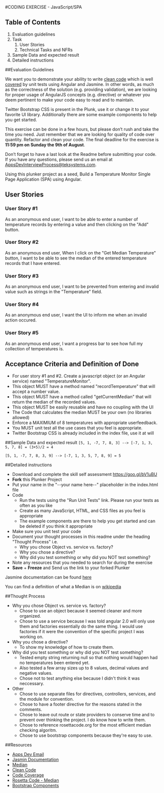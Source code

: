 #CODING EXERCISE - JavaScript/SPA

## Table of Contents
1. Evaluation guidelines
2. Task
    1. User Stories
    2. Technical Tasks and NFRs
3. Sample Data and expected result
4. Detailed instructions

##Evaluation Guidelines 

We want you to demonstrate your ability to write [clean code][uncle bob] which is well [covered][code coverage] by unit tests using Angular and Jasmine. In other words, as much as the correctness of the solution (e.g. providing validation), we are looking for proper usage of AngularJS concepts (e.g. directive) or whatever you deem pertinent to make your code easy to read and to maintain.

Twitter Bootstrap CSS is present in the Plunk, use it or change it to your favorite UI library. Additionally there are some example components to help you get started. 

This exercise can be done in a few hours, but please don’t rush and take the time you need. Just remember that we are looking for quality of code over quantity. Refactor and clean your code. The final deadline for the exercise is **11:59 pm on Sunday the 9th of August**.

Don’t forget to have a last look at the Readme before submitting your code. If you have any questions, please send us an email at [AppsDevInterviewProcess@teksystems.com][AppsDev].

Using this plunker project as a seed, Build a Temperature Monitor Single Page Application (SPA) using Angular.

## User Stories 

### User Story #1
As an anonymous end user, I want to be able to enter a number of temperature records by entering a value and then clicking on the "Add" button.

### User Story #2
As an anonymous end user,  When I click on the "Get Median Temperature" button, I want to be able to see the median of the entered temperature records that I have entered.

### User Story #3
As an anonymous end user, I want to be prevented from entering and invalid value such as strings in the "Temperature" field.

### User Story #4
As an anonymous end user, I want the UI to inform me when an invalid action occured.

### User Story #5
As an anonymous end user, I want a progress bar to see how full my collection of temperatures is.


## Acceptance Criteria and Definition of Done
- For user story #1 and #2. Create a javascript object (or an Angular service) named "TemperatureMonitor". 
- This object MUST have a method named "recordTemperature" that will accept a number value.
- This object MUST have a method called "getCurrentMedian" that will return the median of the recorded values.
- This object MUST be easily reusable and have no coupling with the UI
- The Code that calculates the median MUST be your own (no libraries allowed)
- Enforce a MAXIMIUM of 8 temperatures with appropriate userfeedback.
- You MUST unit test all the use cases that you feel is appropriate.
- Twitter Bootstrap CSS is already included in the index file, use it at will

##Sample Data and expected result
```[5, 1, -7, 7, 8, 3] --> [-7, 1, 3, 5, 7, 8] = (3+5)/2 = 4```

```[5, 1, -7, 7, 8, 3, 9] --> [-7, 1, 3, 5, 7, 8, 9] = 5```


##Detailed instructions

- Download and complete the skill self assessment https://goo.gl/bV1uBU
- **Fork** this Plunker Project
- Put your name in the "--your name here--" placeholder in the index.html file
- Code
    - Run the tests using the "Run Unit Tests" link. Please run your tests as often as you like
    - Create as many JavaScript, HTML, and CSS files as you feel is appropriate
    - The example components are there to help you get started and can be deleted if you think it appropriate
- Make sure you unit test your code
- Document your thought processes in this readme under the heading "Thought Process" i.e. 
    - Why you chose Object vs. service vs. factory? 
    - Why you chose a directive?
    - Why did you test something or why did you NOT test something?
- Note any resources that you needed to search for during the exercise 
- **Save** + **Freeze** and Send us the link to your forked Plunker

Jasmine documentation can be found [here][Jasmine]

You can find a definition of what a Median is on [wikipedia][Median]

##Thought Process

- Why you chose Object vs. service vs. factory?
    - Chose to use an object because it seemed cleaner and more organized.
    - Chose to use a service because I was told angular 2.0 will only use them and factories essentially do the same thing. I would use factories if it were the convention of the specific project I was working on.
- Why you chose a directive?
    - To show my knowledge of how to create them.
- Why did you test something or why did you NOT test something?
    - Tested empty string returning null so that nothing would happen had no temperatures been entered yet.
    - Also tested a few array sizes up to 8 values, decimal values and negative values.
    - Chose not to test anything else because I didn't think it was neccessary.
- Other
    - Chose to use separate files for directives, controllers, services, and the module for convention.
    - Chose to have a footer directive for the reasons stated in the comments.
    - Chose to leave out route or state providers to conserve time and to prevent over thinking the project. I do know how to write them.
    - Chose to reference rosettacode.org for the most efficient median checking algoritm.
    - Chose to use bootstrap components because they're easy to use.

##Resources

- [Apps Dev Email][AppsDev]
- [Jasmin Documentation][Jasmine]
- [Median][Median]
- [Clean Code][uncle bob]
- [Code Coverage][code coverage]
- [Rosetta Code - Median][rosetta code median]
- [Bootstrap Components][bootstrap components]

[AppsDev]: mailto:AppsDevInterviewProcess@teksystems.com
[Jasmine]: http://jasmine.github.io/2.4/introduction.html
[Median]: http://en.wikipedia.org/wiki/Median
[uncle bob]: https://www.amazon.com/Clean-Code-Handbook-Software-Craftsmanship/dp/0132350882
[code coverage]: https://en.wikipedia.org/wiki/Code_coverage
[rosetta code median]: http://rosettacode.org/wiki/Averages/Median#JavaScript
[bootstrap components]: http://getbootstrap.com/components/
